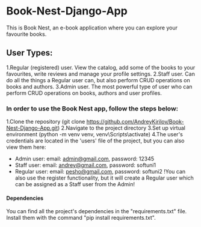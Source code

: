 # Book-Nest-Django-App
This is Book Nest, an e-book application where you can explore your favourite books.

## User Types:
1.Regular (registered) user. View the catalog, add some of the books to your favourites, write reviews and manage your profile settings.
2.Staff user. Can do all the things a Regular user can, but also perform CRUD operations on books and authors.
3.Admin user. The most powerful type of user who can perform CRUD operations on books, authors and user profiles.

### In order to use the Book Nest app, follow the steps below:
1.Clone the repository (git clone https://github.com/AndreyKirilov/Book-Nest-Django-App.git)
2.Navigate to the project directory
3.Set up virtual environment (python -m venv venv, venv\Scripts\activate)
4.The user's credentials are located in the 'users' file of the project, but you can also view them here:
  - Admin user: email: admin@gmail.com, password: 12345
  - Staff user: email: andrey@gmail.com, password: softuni1
  - Regular user: email: pesho@gmail.com, password: softuni2
  !You can also use the register functionality, but it will create a Regular user which can be assigned as a Staff user from the Admin!

#### Dependencies
You can find all the project's dependencies in the "requirements.txt" file. Install them with the command "pip install requirements.txt".
